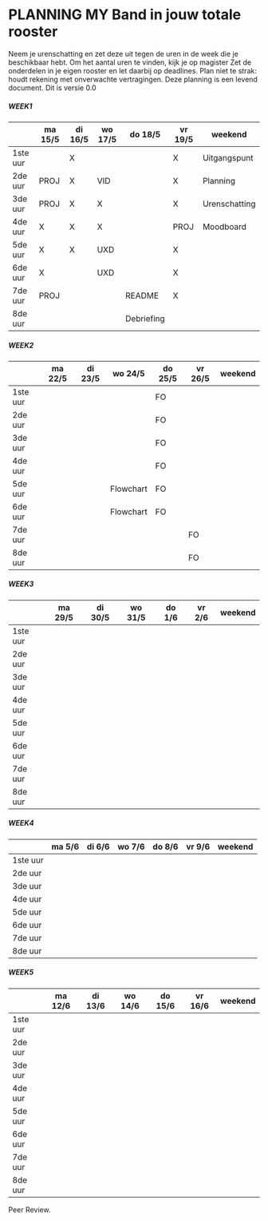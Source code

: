 # PLANNING MY Band in jouw totale rooster
Neem je urenschatting en zet deze uit tegen de uren in de week die je beschikbaar hebt. Om het aantal uren te vinden, kijk je op magister
Zet de onderdelen in je eigen rooster en let daarbij op deadlines. Plan niet te strak: houdt rekening met onverwachte vertragingen.
Deze planning is een levend document.
Dit is versie 0.0

##### WEEK1
|         | ma 15/5 | di 16/5 | wo 17/5 | do 18/5 | vr 19/5 | weekend |
| ------ |------ | ---- | ------ |---- |------ |---- | 
| 1ste uur | |X| | |X|Uitgangspunt |
| 2de uur |PROJ|X|VID| |X|Planning|
| 3de uur |PROJ|X|X| |X|Urenschatting|
| 4de uur |X|X|X| |PROJ|Moodboard|
| 5de uur |X|X|UXD| |X|  |
| 6de uur |X| |UXD| |X|  |
| 7de uur |PROJ| | |README|X|  |
| 8de uur | | | |Debriefing| |  |

##### WEEK2
|         | ma 22/5 | di 23/5 | wo 24/5 | do 25/5 | vr 26/5 | weekend |
| ------ |------ | ---- | ------ |---- |------ |---- | 
| 1ste uur | | | |FO| |  |
| 2de uur | | | |FO| |  |
| 3de uur | | | |FO| |  |
| 4de uur | | | |FO| |  |
| 5de uur | | |Flowchart|FO| |  |
| 6de uur | | |Flowchart|FO| |  |
| 7de uur | | | | |FO|  |
| 8de uur | | | | |FO|  |

##### WEEK3
|         | ma 29/5 | di 30/5 | wo 31/5 | do 1/6 | vr 2/6 | weekend |
| ------ |------ | ---- | ------ |---- |------ |---- | 
| 1ste uur | | | | | |  |
| 2de uur | | | | | |  |
| 3de uur | | | | | |  |
| 4de uur | | | | | |  |
| 5de uur | | | | | |  |
| 6de uur | | | | | |  |
| 7de uur | | | | | |  |
| 8de uur | | | | | |  |

##### WEEK4
|         | ma 5/6 | di 6/6 | wo 7/6 | do 8/6 | vr 9/6 | weekend |
| ------ |------ | ---- | ------ |---- |------ |---- | 
| 1ste uur | | | | | |  |
| 2de uur | | | | | |  |
| 3de uur | | | | | |  |
| 4de uur | | | | | |  |
| 5de uur | | | | | |  |
| 6de uur | | | | | |  |
| 7de uur | | | | | |  |
| 8de uur | | | | | |  |

##### WEEK5
|         | ma 12/6 | di 13/6 | wo 14/6 | do 15/6 | vr 16/6 | weekend |
| ------ |------ | ---- | ------ |---- |------ |---- | 
| 1ste uur | | | | | |  |
| 2de uur | | | | | |  |
| 3de uur | | | | | |  |
| 4de uur | | | | | |  |
| 5de uur | | | | | |  |
| 6de uur | | | | | |  |
| 7de uur | | | | | |  |
| 8de uur | | | | | |  |

Peer Review.
